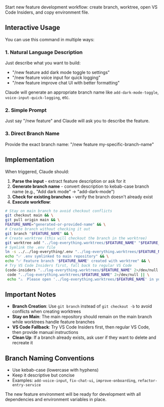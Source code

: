 Start new feature development workflow: create branch, worktree, open VS Code Insiders, and copy environment file.

## Interactive Usage

You can use this command in multiple ways:

### 1. Natural Language Description
Just describe what you want to build:
- "/new feature add dark mode toggle to settings"
- "/new feature voice input for quick logging" 
- "/new feature improve chat UI with better formatting"

Claude will generate an appropriate branch name like `add-dark-mode-toggle`, `voice-input-quick-logging`, etc.

### 2. Simple Prompt
Just say "/new feature" and Claude will ask you to describe the feature.

### 3. Direct Branch Name
Provide the exact branch name: "/new feature my-specific-branch-name"

## Implementation

When triggered, Claude should:

1. **Parse the input** - extract feature description or ask for it
2. **Generate branch name** - convert description to kebab-case branch name (e.g., "Add dark mode" → "add-dark-mode")
3. **Check for existing branches** - verify the branch doesn't already exist
4. **Execute workflow**:

```bash
# Stay on main branch to avoid checkout conflicts
git checkout main && \
git pull origin main && \
FEATURE_NAME="generated-or-provided-name" && \
# Create branch without checking it out
git branch "$FEATURE_NAME" && \
# Create worktree (this will checkout the branch in the worktree)
git worktree add "../log-everything.worktrees/$FEATURE_NAME" "$FEATURE_NAME" && \
# Symlink the .env file
ln -s ../../log-everything/.env "../log-everything.worktrees/$FEATURE_NAME/.env" && \
echo "✅ .env symlinked to main repository" && \
echo "✅ Feature branch '$FEATURE_NAME' created with worktree" && \
# Try VS Code Insiders first, fall back to regular VS Code
(code-insiders "../log-everything.worktrees/$FEATURE_NAME" 2>/dev/null || \
 code "../log-everything.worktrees/$FEATURE_NAME" 2>/dev/null || \
 echo "⚠️  Please open '../log-everything.worktrees/$FEATURE_NAME' in your editor")
```

## Important Notes

- **Branch Creation**: Use `git branch` instead of `git checkout -b` to avoid conflicts when creating worktrees
- **Stay on Main**: The main repository should remain on the main branch while worktrees handle feature branches
- **VS Code Fallback**: Try VS Code Insiders first, then regular VS Code, then provide manual instructions
- **Clean Up**: If a branch already exists, ask user if they want to delete and recreate it

## Branch Naming Conventions
- Use kebab-case (lowercase with hyphens)
- Keep it descriptive but concise
- Examples: `add-voice-input`, `fix-chat-ui`, `improve-onboarding`, `refactor-entry-service`

The new feature environment will be ready for development with all dependencies and environment variables in place.